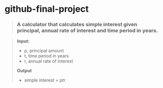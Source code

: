 # github-final-project

>### A calculator that calculates simple interest given principal, annual rate of interest and time period in years.

>**Input:**
>
>- p, principal amount
>- t, time period in years
>- r, annual rate of interest
>
>
>**Output**
>
>- simple interest = p*t*r

